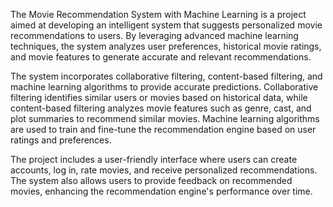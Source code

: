 The Movie Recommendation System with Machine Learning is a project aimed at developing an intelligent system that suggests personalized movie recommendations to users. By leveraging advanced machine learning techniques, the system analyzes user preferences, historical movie ratings, and movie features to generate accurate and relevant recommendations.

The system incorporates collaborative filtering, content-based filtering, and machine learning algorithms to provide accurate predictions. Collaborative filtering identifies similar users or movies based on historical data, while content-based filtering analyzes movie features such as genre, cast, and plot summaries to recommend similar movies. Machine learning algorithms are used to train and fine-tune the recommendation engine based on user ratings and preferences.

The project includes a user-friendly interface where users can create accounts, log in, rate movies, and receive personalized recommendations. The system also allows users to provide feedback on recommended movies, enhancing the recommendation engine's performance over time.
